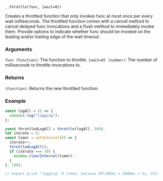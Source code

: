 ```
_.throttle(func, [wait=0])
```

Creates a throttled function that only invokes func at most once per every wait milliseconds. The throttled function comes with a cancel method to cancel delayed func invocations and a flush method to immediately invoke them. Provide options to indicate whether func should be invoked on the leading and/or trailing edge of the wait timeout.

### Arguments

`func (Function)`: The function to throttle.
`[wait=0] (number)`: The number of milliseconds to throttle invocations to.

### Returns

`(Function)`: Returns the new throttled function.

### Example

```javascript
const logAll = () => {
  console.log("logging");
};

const throttledLogAll = throttle(logAll, 500);
let iterate = 0;
const timer = setInterval(() => {
  iterate++;
  throttledLogAll();
  if (iterate === 50) {
    window.clearInterval(timer);
  }
}, 100);

// expect print "logging" 9 times, because 50*100ms = 5000ms = 5s, throttle function can only invoke 1 time each 500ms
```
